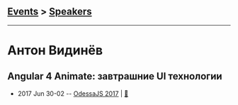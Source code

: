## [Events](../README.md) > [Speakers](../speakers.md)
---

# Антон Видинёв

## Angular 4 Animate: завтрашние UI технологии
- 2017 Jun 30-02 -- [OdessaJS 2017](https://www.youtube.com/watch?v=v0M1DLNg25k)  | [:notebook:](https://www.slideshare.net/OdessaJSConf/anton-vidinev-angular-4-animate-ui)  
